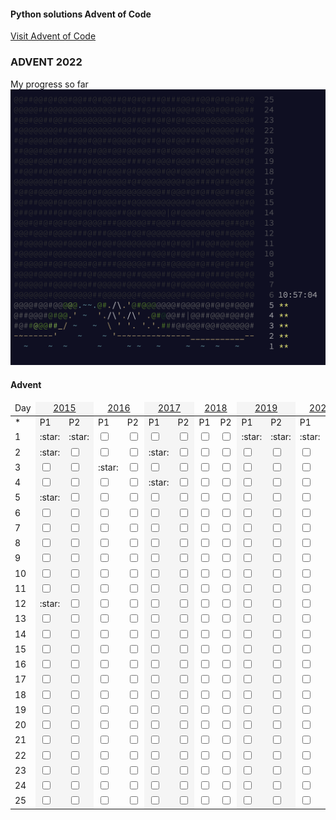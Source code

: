 #### Python solutions Advent of Code

[Visit Advent of Code](https://adventofcode.com)


### ADVENT 2022

My progress so far
![Alt text](Advent/images/2022.png)





#### Advent

<table>
<thead>
<tr>
<td>Day</td>
<td colspan="2" align="center" style="background-color:whitesmoke"><a href="https://github.com/scottmm374/My_Advent_solutions/blob/main/Advent/2015/2015.md">2015</a> </td>
<td colspan="2" align="center"><a href="https://github.com/scottmm374/My_Advent_solutions/blob/main/Advent/2016/2016.md">2016</a></td>
<td colspan="2" align="center" style="background-color:whitesmoke"><a href="https://github.com/scottmm374/My_Advent_solutions/blob/main/Advent/2017/2017.md">2017</a></td>
<td colspan="2" align="center"><a href="https://github.com/scottmm374/My_Advent_solutions/blob/main/Advent/2018/2018.md">2018</a></td>
<td colspan="2" align="center" style="background-color:whitesmoke" ><a href="https://github.com/scottmm374/My_Advent_solutions/blob/main/Advent/2019/2019.md">2019</a></td>
<td colspan="2" align="center"><a href="https://github.com/scottmm374/My_Advent_solutions/blob/main/Advent/2020/2020.md">2020</a></td>
<td colspan="2"align="center"  style="background-color:whitesmoke" ><a href="https://github.com/scottmm374/My_Advent_solutions/blob/main/Advent/2021/2021.md">2021</a></td>
<td colspan="2"align="center"  style="background-color:whitesmoke" >2022</td>
</tr>
</thead>
  <tr>

  </tr>
  <tr>
    <td>
     *
    </td>
    <td style="background-color:whitesmoke" >
      P1
    </td>
    <td style="background-color:whitesmoke" >
      P2
    </td>
    <td>
      P1
    </td>
    <td>
      P2
    </td>
    <td style="background-color:whitesmoke" >
      P1
    </td>
    <td style="background-color:whitesmoke" >
      P2
    </td>
    <td>
      P1
    </td>
    <td>
      P2
    </td>
    <td style="background-color:whitesmoke" >
      P1
    </td>
    <td style="background-color:whitesmoke" >
      P2
    </td>
    <td>
      P1
    </td>
    <td>
      P2
    </td>
    <td style="background-color:whitesmoke" >
      P1
    </td>
    <td style="background-color:whitesmoke" >
      P2
    </td>
    <td >
      P1
    </td>
    <td>
      P2
    </td>
  </tr>
  <tr>
    <td>
      1
    </td>
    <td style="background-color:whitesmoke" >
      :star:
    </td>
    <td style="background-color:whitesmoke" >
      :star:
    </td>
    <td>
      <input type="checkbox" />
    </td>
    <td>
     <input type="checkbox" />
    </td>
    <td style="background-color:whitesmoke" >
     <input type="checkbox" />
    </td>
    <td style="background-color:whitesmoke" >
     <input type="checkbox" />
    </td>
    <td>
      <input type="checkbox" />
    </td>
    <td>
      <input type="checkbox" />
    </td>
    <td style="background-color:whitesmoke" >
     :star:
    </td>
    <td style="background-color:whitesmoke" >
      :star:
    </td>
    <td>
      :star:
    </td>
    <td>
      <input type="checkbox" />
    </td>
    <td style="background-color:whitesmoke" >
      :star:
    </td>
    <td style="background-color:whitesmoke" >
      <input type="checkbox" />
    </td>
    <td>
      :star:
    </td>
    <td>
      :star:
    </td>
  </tr>
  <tr>
    <td id="day 2">
      2
    </td>
    <td style="background-color:whitesmoke" >
      :star:
    </td>
    <td style="background-color:whitesmoke" >
      <input type="checkbox" />
    </td>
    <td>
      <input type="checkbox" />
    </td>
    <td>
     <input type="checkbox" />
    </td>
    <td style="background-color:whitesmoke" >
     :star:
    </td>
    <td style="background-color:whitesmoke" >
     <input type="checkbox" />
    </td>
    <td>
      <input type="checkbox" />
    </td>
    <td>
      <input type="checkbox" />
    </td>
    <td style="background-color:whitesmoke" >
     <input type="checkbox" />
    </td>
    <td style="background-color:whitesmoke" >
      <input type="checkbox" />
    </td>
    <td>
      <input type="checkbox" />
    </td>
    <td>
      <input type="checkbox" />
    </td>
    <td style="background-color:whitesmoke" >
      :star:
    </td>
    <td style="background-color:whitesmoke" >
      :star:
    </td>
    <td>
      :star:
    </td>
    <td>
      :star:
    </td>
  </tr>
  <tr>
    <td>
      3
    </td>
    <td style="background-color:whitesmoke" >
      <input type="checkbox" />
    </td>
    <td style="background-color:whitesmoke" >
      <input type="checkbox" />
    </td>
    <td>
      :star:
    </td>
    <td>
     <input type="checkbox" />
    </td>
    <td style="background-color:whitesmoke" >
     <input type="checkbox" />
    </td>
    <td style="background-color:whitesmoke" >
     <input type="checkbox" />
    </td>
    <td>
      <input type="checkbox" />
    </td>
    <td>
      <input type="checkbox" />
    </td>
    <td style="background-color:whitesmoke" >
     <input type="checkbox" />
    </td>
    <td style="background-color:whitesmoke" >
      <input type="checkbox" />
    </td>
    <td>
      <input type="checkbox" />
    </td>
    <td>
      <input type="checkbox" />
    </td>
    <td style="background-color:whitesmoke" >
      :star:
    </td>
    <td style="background-color:whitesmoke" >
      <input type="checkbox" />
    </td>
    <td>
      :star:
    </td>
    <td>
      :star:
    </td>
  </tr>
  <tr>
    <td>
      4
    </td>
    <td style="background-color:whitesmoke" >
      <input type="checkbox" />
    </td>
    <td style="background-color:whitesmoke" >
      <input type="checkbox" />
    </td>
    <td>
      <input type="checkbox" />
    </td>
    <td>
     <input type="checkbox" />
    </td>
    <td style="background-color:whitesmoke" >
     :star:
    </td>
    <td style="background-color:whitesmoke" >
     <input type="checkbox" />
    </td>
    <td>
      <input type="checkbox" />
    </td>
    <td>
      <input type="checkbox" />
    </td>
    <td style="background-color:whitesmoke" >
     <input type="checkbox" />
    </td>
    <td style="background-color:whitesmoke" >
      <input type="checkbox" />
    </td>
    <td>
      <input type="checkbox" />
    </td>
    <td>
      <input type="checkbox" />
    </td>
    <td style="background-color:whitesmoke" >
      <input type="checkbox" />
    </td>
    <td style="background-color:whitesmoke" >
      <input type="checkbox" />
    </td>
    <td>
      :star:
    </td>
    <td>
      :star:
    </td>
  </tr>
  <tr>
    <td>
      5
    </td>
    <td style="background-color:whitesmoke" >
      :star:
    </td>
    <td style="background-color:whitesmoke" >
      <input type="checkbox" />
    </td>
    <td>
      <input type="checkbox" />
    </td>
    <td>
     <input type="checkbox" />
    </td>
    <td style="background-color:whitesmoke" >
     <input type="checkbox" />
    </td>
    <td style="background-color:whitesmoke" >
     <input type="checkbox" />
    </td>
    <td>
      <input type="checkbox" />
    </td>
    <td>
      <input type="checkbox" />
    </td>
    <td style="background-color:whitesmoke" >
     <input type="checkbox" />
    </td>
    <td style="background-color:whitesmoke" >
      <input type="checkbox" />
    </td>
    <td>
      <input type="checkbox" />
    </td>
    <td>
      <input type="checkbox" />
    </td>
    <td style="background-color:whitesmoke" >
      <input type="checkbox" />
    </td>
    <td style="background-color:whitesmoke" >
      <input type="checkbox" />
    </td>
    <td>
      :star:
    </td>
    <td>
      :star:
    </td>
  </tr>
  <tr>
    <td>
      6
    </td>
    <td style="background-color:whitesmoke" >
      <input type="checkbox" />
    </td>
    <td style="background-color:whitesmoke" >
      <input type="checkbox" />
    </td>
    <td>
      <input type="checkbox" />
    </td>
    <td>
     <input type="checkbox" />
    </td>
    <td style="background-color:whitesmoke" >
     <input type="checkbox" />
    </td>
    <td style="background-color:whitesmoke" >
     <input type="checkbox" />
    </td>
    <td>
      <input type="checkbox" />
    </td>
    <td>
      <input type="checkbox" />
    </td>
    <td style="background-color:whitesmoke" >
     <input type="checkbox" />
    </td>
    <td style="background-color:whitesmoke" >
      <input type="checkbox" />
    </td>
    <td>
      <input type="checkbox" />
    </td>
    <td>
      <input type="checkbox" />
    </td>
    <td style="background-color:whitesmoke" >
      <input type="checkbox" />
    </td>
    <td style="background-color:whitesmoke" >
      <input type="checkbox" />
    </td>
    <td>
      :star:
    </td>
    <td>
      :star:
    </td>
  </tr>
  <tr>
    <td>
      7
    </td>
    <td style="background-color:whitesmoke" >
      <input type="checkbox" />
    </td>
    <td style="background-color:whitesmoke" >
      <input type="checkbox" />
    </td>
    <td>
      <input type="checkbox" />
    </td>
    <td>
     <input type="checkbox" />
    </td>
    <td style="background-color:whitesmoke" >
     <input type="checkbox" />
    </td>
    <td style="background-color:whitesmoke" >
     <input type="checkbox" />
    </td>
    <td>
      <input type="checkbox" />
    </td>
    <td>
      <input type="checkbox" />
    </td>
    <td style="background-color:whitesmoke" >
     <input type="checkbox" />
    </td>
    <td style="background-color:whitesmoke" >
      <input type="checkbox" />
    </td>
    <td>
      <input type="checkbox" />
    </td>
    <td>
      <input type="checkbox" />
    </td>
    <td style="background-color:whitesmoke" >
      <input type="checkbox" />
    </td>
    <td style="background-color:whitesmoke" >
      <input type="checkbox" />
    </td>
    <td>
      <input type="checkbox" />
    </td>
    <td>
      <input type="checkbox" />
    </td>
  </tr>
  <tr>
    <td>
      8
    </td>
   <td style="background-color:whitesmoke" >
      <input type="checkbox" />
    </td>
    <td style="background-color:whitesmoke" >
      <input type="checkbox" />
    </td>
    <td>
      <input type="checkbox" />
    </td>
    <td>
     <input type="checkbox" />
    </td>
    <td style="background-color:whitesmoke" >
     <input type="checkbox" />
    </td>
    <td style="background-color:whitesmoke" >
     <input type="checkbox" />
    </td>
    <td>
      <input type="checkbox" />
    </td>
    <td>
      <input type="checkbox" />
    </td>
    <td style="background-color:whitesmoke" >
     <input type="checkbox" />
    </td>
    <td style="background-color:whitesmoke" >
      <input type="checkbox" />
    </td>
    <td>
      <input type="checkbox" />
    </td>
    <td>
      <input type="checkbox" />
    </td>
    <td style="background-color:whitesmoke" >
      <input type="checkbox" />
    </td>
    <td style="background-color:whitesmoke" >
      <input type="checkbox" />
    </td>
    <td>
      :star:
    </td>
    <td>
      <input type="checkbox" />
    </td>
  </tr>
  <tr>
    <td>
      9
    </td>
    <td style="background-color:whitesmoke" >
      <input type="checkbox" />
    </td>
    <td style="background-color:whitesmoke" >
      <input type="checkbox" />
    </td>
    <td>
      <input type="checkbox" />
    </td>
    <td>
     <input type="checkbox" />
    </td>
    <td style="background-color:whitesmoke" >
     <input type="checkbox" />
    </td>
    <td style="background-color:whitesmoke" >
     <input type="checkbox" />
    </td>
    <td>
      <input type="checkbox" />
    </td>
    <td>
      <input type="checkbox" />
    </td>
    <td style="background-color:whitesmoke" >
     <input type="checkbox" />
    </td>
    <td style="background-color:whitesmoke" >
      <input type="checkbox" />
    </td>
    <td>
      <input type="checkbox" />
    </td>
    <td>
      <input type="checkbox" />
    </td>
    <td style="background-color:whitesmoke" >
      <input type="checkbox" />
    </td>
    <td style="background-color:whitesmoke" >
      <input type="checkbox" />
    </td>
    <td>
      <input type="checkbox" />
    </td>
    <td>
      <input type="checkbox" />
    </td>
  </tr>
  <tr>
    <td>
      10
    </td>
    <td style="background-color:whitesmoke" >
      <input type="checkbox" />
    </td>
    <td style="background-color:whitesmoke" >
      <input type="checkbox" />
    </td>
    <td>
      <input type="checkbox" />
    </td>
    <td>
     <input type="checkbox" />
    </td>
    <td style="background-color:whitesmoke" >
     <input type="checkbox" />
    </td>
    <td style="background-color:whitesmoke" >
     <input type="checkbox" />
    </td>
    <td>
      <input type="checkbox" />
    </td>
    <td>
      <input type="checkbox" />
    </td>
    <td style="background-color:whitesmoke" >
     <input type="checkbox" />
    </td>
    <td style="background-color:whitesmoke" >
      <input type="checkbox" />
    </td>
    <td>
      <input type="checkbox" />
    </td>
    <td>
      <input type="checkbox" />
    </td>
    <td style="background-color:whitesmoke" >
      <input type="checkbox" />
    </td>
    <td style="background-color:whitesmoke" >
      <input type="checkbox" />
    </td>
    <td>
      <input type="checkbox" />
    </td>
    <td>
      <input type="checkbox" />
    </td>
  </tr>
  <tr>
    <td>
      11
    </td>
    <td style="background-color:whitesmoke" >
      <input type="checkbox" />
    </td>
    <td style="background-color:whitesmoke" >
      <input type="checkbox" />
    </td>
    <td>
      <input type="checkbox" />
    </td>
    <td>
     <input type="checkbox" />
    </td>
    <td style="background-color:whitesmoke" >
     <input type="checkbox" />
    </td>
    <td style="background-color:whitesmoke" >
     <input type="checkbox" />
    </td>
    <td>
      <input type="checkbox" />
    </td>
    <td>
      <input type="checkbox" />
    </td>
    <td style="background-color:whitesmoke" >
     <input type="checkbox" />
    </td>
    <td style="background-color:whitesmoke" >
      <input type="checkbox" />
    </td>
    <td>
      <input type="checkbox" />
    </td>
    <td>
      <input type="checkbox" />
    </td>
    <td style="background-color:whitesmoke" >
      <input type="checkbox" />
    </td>
    <td style="background-color:whitesmoke" >
      <input type="checkbox" />
    </td>
    <td>
      :star:
    </td>
    <td>
      <input type="checkbox" />
    </td>
  </tr>
  <tr>
    <td>
      12
    </td>
    <td style="background-color:whitesmoke" >
      :star:
    </td>
    <td style="background-color:whitesmoke" >
      <input type="checkbox" />
    </td>
    <td>
      <input type="checkbox" />
    </td>
    <td>
     <input type="checkbox" />
    </td>
    <td style="background-color:whitesmoke" >
     <input type="checkbox" />
    </td>
    <td style="background-color:whitesmoke" >
     <input type="checkbox" />
    </td>
    <td>
      <input type="checkbox" />
    </td>
    <td>
      <input type="checkbox" />
    </td>
    <td style="background-color:whitesmoke" >
     <input type="checkbox" />
    </td>
    <td style="background-color:whitesmoke" >
      <input type="checkbox" />
    </td>
    <td>
      <input type="checkbox" />
    </td>
    <td>
      <input type="checkbox" />
    </td>
    <td style="background-color:whitesmoke" >
      <input type="checkbox" />
    </td>
    <td style="background-color:whitesmoke" >
      <input type="checkbox" />
    </td>
    <td>
      <input type="checkbox" />
    </td>
    <td>
      <input type="checkbox" />
    </td>
  <tr>
    <td>
      13
    </td>
    <td style="background-color:whitesmoke" >
      <input type="checkbox" />
    </td>
    <td style="background-color:whitesmoke" >
      <input type="checkbox" />
    </td>
    <td>
      <input type="checkbox" />
    </td>
    <td>
     <input type="checkbox" />
    </td>
    <td style="background-color:whitesmoke" >
     <input type="checkbox" />
    </td>
    <td style="background-color:whitesmoke" >
     <input type="checkbox" />
    </td>
    <td>
      <input type="checkbox" />
    </td>
    <td>
      <input type="checkbox" />
    </td>
    <td style="background-color:whitesmoke" >
     <input type="checkbox" />
    </td>
    <td style="background-color:whitesmoke" >
      <input type="checkbox" />
    </td>
    <td>
      <input type="checkbox" />
    </td>
    <td>
      <input type="checkbox" />
    </td>
    <td style="background-color:whitesmoke" >
      <input type="checkbox" />
    </td>
    <td style="background-color:whitesmoke" >
      <input type="checkbox" />
    </td>
    <td>
      <input type="checkbox" />
    </td>
    <td>
      <input type="checkbox" />
    </td>
  </tr>
  <tr>
    <td>
      14
    </td>
    <td style="background-color:whitesmoke" >
      <input type="checkbox" />
    </td>
    <td style="background-color:whitesmoke" >
      <input type="checkbox" />
    </td>
    <td>
      <input type="checkbox" />
    </td>
    <td>
     <input type="checkbox" />
    </td>
    <td style="background-color:whitesmoke" >
     <input type="checkbox" />
    </td>
    <td style="background-color:whitesmoke" >
     <input type="checkbox" />
    </td>
    <td>
      <input type="checkbox" />
    </td>
    <td>
      <input type="checkbox" />
    </td>
    <td style="background-color:whitesmoke" >
     <input type="checkbox" />
    </td>
    <td style="background-color:whitesmoke" >
      <input type="checkbox" />
    </td>
    <td>
      <input type="checkbox" />
    </td>
    <td>
      <input type="checkbox" />
    </td>
    <td style="background-color:whitesmoke" >
      <input type="checkbox" />
    </td>
    <td style="background-color:whitesmoke" >
      <input type="checkbox" />
    </td>
    <td>
      <input type="checkbox" />
    </td>
    <td>
      <input type="checkbox" />
    </td>
  </tr>
  <tr>
    <td>
      15
    </td>
    <td style="background-color:whitesmoke" >
      <input type="checkbox" />
    </td>
    <td style="background-color:whitesmoke" >
      <input type="checkbox" />
    </td>
    <td>
      <input type="checkbox" />
    </td>
    <td>
     <input type="checkbox" />
    </td>
    <td style="background-color:whitesmoke" >
     <input type="checkbox" />
    </td>
    <td style="background-color:whitesmoke" >
     <input type="checkbox" />
    </td>
    <td>
      <input type="checkbox" />
    </td>
    <td>
      <input type="checkbox" />
    </td>
    <td style="background-color:whitesmoke" >
     <input type="checkbox" />
    </td>
    <td style="background-color:whitesmoke" >
      <input type="checkbox" />
    </td>
    <td>
      <input type="checkbox" />
    </td>
    <td>
      <input type="checkbox" />
    </td>
    <td style="background-color:whitesmoke" >
      <input type="checkbox" />
    </td>
    <td style="background-color:whitesmoke" >
      <input type="checkbox" />
    </td>
    <td>
      <input type="checkbox" />
    </td>
    <td>
      <input type="checkbox" />
    </td>
  </tr>
  <tr>
    <td>
      16
    </td>
    <td style="background-color:whitesmoke" >
      <input type="checkbox" />
    </td>
    <td style="background-color:whitesmoke" >
      <input type="checkbox" />
    </td>
    <td>
      <input type="checkbox" />
    </td>
    <td>
     <input type="checkbox" />
    </td>
    <td style="background-color:whitesmoke" >
     <input type="checkbox" />
    </td>
    <td style="background-color:whitesmoke" >
     <input type="checkbox" />
    </td>
    <td>
      <input type="checkbox" />
    </td>
    <td>
      <input type="checkbox" />
    </td>
    <td style="background-color:whitesmoke" >
     <input type="checkbox" />
    </td>
    <td style="background-color:whitesmoke" >
      <input type="checkbox" />
    </td>
    <td>
      <input type="checkbox" />
    </td>
    <td>
      <input type="checkbox" />
    </td>
    <td style="background-color:whitesmoke" >
      <input type="checkbox" />
    </td>
    <td style="background-color:whitesmoke" >
      <input type="checkbox" />
    </td>
    <td>
      <input type="checkbox" />
    </td>
    <td>
      <input type="checkbox" />
    </td>
  </tr>
  <tr>
    <td>
      17
    </td>
    <td style="background-color:whitesmoke" >
      <input type="checkbox" />
    </td>
    <td style="background-color:whitesmoke" >
      <input type="checkbox" />
    </td>
    <td>
      <input type="checkbox" />
    </td>
    <td>
     <input type="checkbox" />
    </td>
    <td style="background-color:whitesmoke" >
     <input type="checkbox" />
    </td>
    <td style="background-color:whitesmoke" >
     <input type="checkbox" />
    </td>
    <td>
      <input type="checkbox" />
    </td>
    <td>
      <input type="checkbox" />
    </td>
    <td style="background-color:whitesmoke" >
     <input type="checkbox" />
    </td>
    <td style="background-color:whitesmoke" >
      <input type="checkbox" />
    </td>
    <td>
      <input type="checkbox" />
    </td>
    <td>
      <input type="checkbox" />
    </td>
    <td style="background-color:whitesmoke" >
      <input type="checkbox" />
    </td>
    <td style="background-color:whitesmoke" >
      <input type="checkbox" />
    </td>
    <td>
      <input type="checkbox" />
    </td>
    <td>
      <input type="checkbox" />
    </td>
  </tr>
  <tr>
    <td>
      18
    </td>
    <td style="background-color:whitesmoke" >
      <input type="checkbox" />
    </td>
    <td style="background-color:whitesmoke" >
      <input type="checkbox" />
    </td>
    <td>
      <input type="checkbox" />
    </td>
    <td>
     <input type="checkbox" />
    </td>
    <td style="background-color:whitesmoke" >
     <input type="checkbox" />
    </td>
    <td style="background-color:whitesmoke" >
     <input type="checkbox" />
    </td>
    <td>
      <input type="checkbox" />
    </td>
    <td>
      <input type="checkbox" />
    </td>
    <td style="background-color:whitesmoke" >
     <input type="checkbox" />
    </td>
    <td style="background-color:whitesmoke" >
      <input type="checkbox" />
    </td>
    <td>
      <input type="checkbox" />
    </td>
    <td>
      <input type="checkbox" />
    </td>
    <td style="background-color:whitesmoke" >
      <input type="checkbox" />
    </td>
    <td style="background-color:whitesmoke" >
      <input type="checkbox" />
    </td>
    <td>
      <input type="checkbox" />
    </td>
    <td>
      <input type="checkbox" />
    </td>
  </tr>
  <tr>
    <td>
      19
    </td>
    <td style="background-color:whitesmoke" >
      <input type="checkbox" />
    </td>
    <td style="background-color:whitesmoke" >
      <input type="checkbox" />
    </td>
    <td>
      <input type="checkbox" />
    </td>
    <td>
     <input type="checkbox" />
    </td>
    <td style="background-color:whitesmoke" >
     <input type="checkbox" />
    </td>
    <td style="background-color:whitesmoke" >
     <input type="checkbox" />
    </td>
    <td>
      <input type="checkbox" />
    </td>
    <td>
      <input type="checkbox" />
    </td>
    <td style="background-color:whitesmoke" >
     <input type="checkbox" />
    </td>
    <td style="background-color:whitesmoke" >
      <input type="checkbox" />
    </td>
    <td>
      <input type="checkbox" />
    </td>
    <td>
      <input type="checkbox" />
    </td>
    <td style="background-color:whitesmoke" >
      <input type="checkbox" />
    </td>
    <td style="background-color:whitesmoke" >
      <input type="checkbox" />
    </td>
    <td>
      <input type="checkbox" />
    </td>
    <td>
      <input type="checkbox" />
    </td>
  </tr>
  <tr>
    <td>
      20
    </td>
    <td style="background-color:whitesmoke" >
      <input type="checkbox" />
    </td>
    <td style="background-color:whitesmoke" >
      <input type="checkbox" />
    </td>
    <td>
      <input type="checkbox" />
    </td>
    <td>
     <input type="checkbox" />
    </td>
    <td style="background-color:whitesmoke" >
     <input type="checkbox" />
    </td>
    <td style="background-color:whitesmoke" >
     <input type="checkbox" />
    </td>
    <td>
      <input type="checkbox" />
    </td>
    <td>
      <input type="checkbox" />
    </td>
    <td style="background-color:whitesmoke" >
     <input type="checkbox" />
    </td>
    <td style="background-color:whitesmoke" >
      <input type="checkbox" />
    </td>
    <td>
      <input type="checkbox" />
    </td>
    <td>
      <input type="checkbox" />
    </td>
    <td style="background-color:whitesmoke" >
      <input type="checkbox" />
    </td>
    <td style="background-color:whitesmoke" >
      <input type="checkbox" />
    </td>
    <td>
      <input type="checkbox" />
    </td>
    <td>
      <input type="checkbox" />
    </td>
  </tr>
  <tr>
    <td>
      21
    </td>
    <td style="background-color:whitesmoke" >
      <input type="checkbox" />
    </td>
    <td style="background-color:whitesmoke" >
      <input type="checkbox" />
    </td>
    <td>
      <input type="checkbox" />
    </td>
    <td>
     <input type="checkbox" />
    </td>
    <td style="background-color:whitesmoke" >
     <input type="checkbox" />
    </td>
    <td style="background-color:whitesmoke" >
     <input type="checkbox" />
    </td>
    <td>
      <input type="checkbox" />
    </td>
    <td>
      <input type="checkbox" />
    </td>
    <td style="background-color:whitesmoke" >
     <input type="checkbox" />
    </td>
    <td style="background-color:whitesmoke" >
      <input type="checkbox" />
    </td>
    <td>
      <input type="checkbox" />
    </td>
    <td>
      <input type="checkbox" />
    </td>
    <td style="background-color:whitesmoke" >
      <input type="checkbox" />
    </td>
    <td style="background-color:whitesmoke" >
      <input type="checkbox" />
    </td>
    <td>
      <input type="checkbox" />
    </td>
    <td>
      <input type="checkbox" />
    </td>
  </tr>
  <tr>
    <td>
      22
    </td>
    <td style="background-color:whitesmoke" >
      <input type="checkbox" />
    </td>
    <td style="background-color:whitesmoke" >
      <input type="checkbox" />
    </td>
    <td>
      <input type="checkbox" />
    </td>
    <td>
     <input type="checkbox" />
    </td>
    <td style="background-color:whitesmoke" >
     <input type="checkbox" />
    </td>
    <td style="background-color:whitesmoke" >
     <input type="checkbox" />
    </td>
    <td>
      <input type="checkbox" />
    </td>
    <td>
      <input type="checkbox" />
    </td>
    <td style="background-color:whitesmoke" >
     <input type="checkbox" />
    </td>
    <td style="background-color:whitesmoke" >
      <input type="checkbox" />
    </td>
    <td>
      <input type="checkbox" />
    </td>
    <td>
      <input type="checkbox" />
    </td>
    <td style="background-color:whitesmoke" >
      <input type="checkbox" />
    </td>
    <td style="background-color:whitesmoke" >
      <input type="checkbox" />
    </td>
    <td>
      <input type="checkbox" />
    </td>
    <td>
      <input type="checkbox" />
    </td>
  </tr><tr>
    <td>
      23
    </td>
    <td style="background-color:whitesmoke" >
      <input type="checkbox" />
    </td>
    <td style="background-color:whitesmoke" >
      <input type="checkbox" />
    </td>
    <td>
      <input type="checkbox" />
    </td>
    <td>
     <input type="checkbox" />
    </td>
    <td style="background-color:whitesmoke" >
     <input type="checkbox" />
    </td>
    <td style="background-color:whitesmoke" >
     <input type="checkbox" />
    </td>
    <td>
      <input type="checkbox" />
    </td>
    <td>
      <input type="checkbox" />
    </td>
    <td style="background-color:whitesmoke" >
     <input type="checkbox" />
    </td>
    <td style="background-color:whitesmoke" >
      <input type="checkbox" />
    </td>
    <td>
      <input type="checkbox" />
    </td>
    <td>
      <input type="checkbox" />
    </td>
    <td style="background-color:whitesmoke" >
      <input type="checkbox" />
    </td>
    <td style="background-color:whitesmoke" >
      <input type="checkbox" />
    </td>
    <td>
      <input type="checkbox" />
    </td>
    <td>
      <input type="checkbox" />
    </td>
  </tr><tr>
    <td>
      24
    </td>
    <td style="background-color:whitesmoke" >
      <input type="checkbox" />
    </td>
    <td style="background-color:whitesmoke" >
      <input type="checkbox" />
    </td>
    <td>
      <input type="checkbox" />
    </td>
    <td>
     <input type="checkbox" />
    </td>
    <td style="background-color:whitesmoke" >
     <input type="checkbox" />
    </td>
    <td style="background-color:whitesmoke" >
     <input type="checkbox" />
    </td>
    <td>
      <input type="checkbox" />
    </td>
    <td>
      <input type="checkbox" />
    </td>
    <td style="background-color:whitesmoke" >
     <input type="checkbox" />
    </td>
    <td style="background-color:whitesmoke" >
      <input type="checkbox" />
    </td>
    <td>
      <input type="checkbox" />
    </td>
    <td>
      <input type="checkbox" />
    </td>
    <td style="background-color:whitesmoke" >
      <input type="checkbox" />
    </td>
    <td style="background-color:whitesmoke" >
      <input type="checkbox" />
    </td>
    <td>
      <input type="checkbox" />
    </td>
    <td>
      <input type="checkbox" />
    </td>
  </tr><tr>
    <td>
      25
    </td>
    <td style="background-color:whitesmoke" >
      <input type="checkbox" />
    </td>
    <td style="background-color:whitesmoke" >
      <input type="checkbox" />
    </td>
    <td>
      <input type="checkbox" />
    </td>
    <td>
     <input type="checkbox" />
    </td>
    <td style="background-color:whitesmoke" >
     <input type="checkbox" />
    </td>
    <td style="background-color:whitesmoke" >
     <input type="checkbox" />
    </td>
    <td>
      <input type="checkbox" />
    </td>
    <td>
      <input type="checkbox" />
    </td>
    <td style="background-color:whitesmoke" >
     <input type="checkbox" />
    </td>
    <td style="background-color:whitesmoke" >
      <input type="checkbox" />
    </td>
    <td>
      <input type="checkbox" />
    </td>
    <td>
      <input type="checkbox" />
    </td>
    <td style="background-color:whitesmoke" >
      <input type="checkbox" />
    </td>
    <td style="background-color:whitesmoke" >
      <input type="checkbox" />
    </td>
    <td>
      <input type="checkbox" />
    </td>
    <td>
      <input type="checkbox" />
    </td>
  </tr>

</table>
